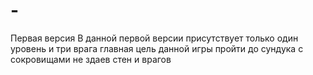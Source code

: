# -
Первая версия
В данной первой версии присутствует только один уровень и три врага главная цель данной игры пройти до сундука с сокровищами не здаев стен и врагов
